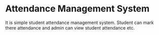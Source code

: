 # Attendance Management System
 It is simple student attendance management system. Student can mark there attendance and admin can view student attendance etc.
